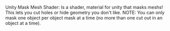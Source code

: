 Unity Mask Mesh Shader: Is a shader, material for unity that masks meshs! This lets you cut holes or hide geometry you don't like. 
NOTE: You can only mask one object per object mask at a time (no more than one cut out in an object at a time).
